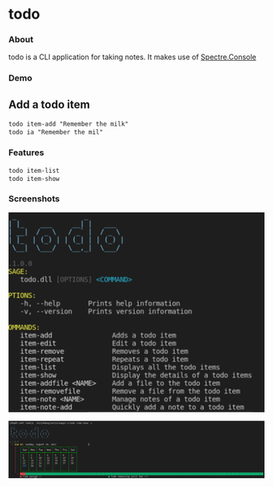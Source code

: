 # todo

### About

todo is a CLI application for taking notes. It makes use of [Spectre.Console](https://github.com/spectreconsole/spectre.console)

### Demo

## Add a todo item
    todo item-add "Remember the milk"
    todo ia "Remember the mil"

### Features
    todo item-list
    todo item-show

### Screenshots

![Todo commands](commands.png "Commands")

![item-show command](command_item_show.png "Item show command")